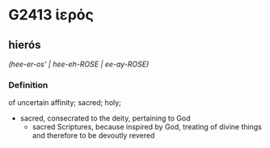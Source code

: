 # G2413 ἱερός

## hierós

_(hee-er-os' | hee-eh-ROSE | ee-ay-ROSE)_

### Definition

of uncertain affinity; sacred; holy; 

- sacred, consecrated to the deity, pertaining to God
  - sacred Scriptures, because inspired by God, treating of divine things and therefore to be devoutly revered
